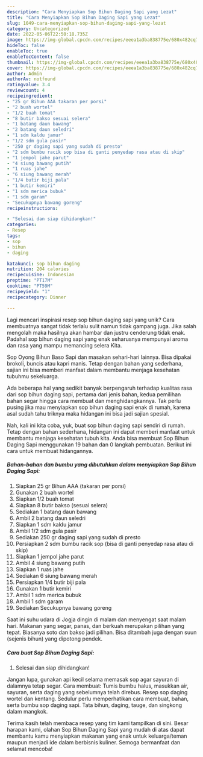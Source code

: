 ```yaml
---
description: "Cara Menyiapkan Sop Bihun Daging Sapi yang Lezat"
title: "Cara Menyiapkan Sop Bihun Daging Sapi yang Lezat"
slug: 1049-cara-menyiapkan-sop-bihun-daging-sapi-yang-lezat
category: Uncategorized
date: 2022-05-06T22:50:18.735Z
image: https://img-global.cpcdn.com/recipes/eeea1a3ba838775e/680x482cq70/sop-bihun-daging-sapi-foto-resep-utama.jpg
hideToc: false
enableToc: true
enableTocContent: false
thumbnail: https://img-global.cpcdn.com/recipes/eeea1a3ba838775e/680x482cq70/sop-bihun-daging-sapi-foto-resep-utama.jpg
cover: https://img-global.cpcdn.com/recipes/eeea1a3ba838775e/680x482cq70/sop-bihun-daging-sapi-foto-resep-utama.jpg
author: Admin
authorAv: notfound
ratingvalue: 3.4
reviewcount: 4
recipeingredient:
- "25 gr Bihun AAA takaran per porsi"
- "2 buah wortel"
- "1/2 buah tomat"
- "8 butir bakso sesuai selera"
- "1 batang daun bawang"
- "2 batang daun seledri"
- "1 sdm kaldu jamur"
- "1/2 sdm gula pasir"
- "250 gr daging sapi yang sudah di presto"
- "2 sdm bumbu racik sop bisa di ganti penyedap rasa atau di skip"
- "1 jempol jahe parut"
- "4 siung bawang putih"
- "1 ruas jahe"
- "6 siung bawang merah"
- "1/4 butir biji pala"
- "1 butir kemiri"
- "1 sdm merica bubuk"
- "1 sdm garam"
- "Secukupnya bawang goreng"
recipeinstructions:

- "Selesai dan siap dihidangkan!"
categories:
- Resep
tags:
- sop
- bihun
- daging

katakunci: sop bihun daging 
nutrition: 204 calories
recipecuisine: Indonesian
preptime: "PT17M"
cooktime: "PT59M"
recipeyield: "1"
recipecategory: Dinner

---
```





Lagi mencari inspirasi resep sop bihun daging sapi yang unik? Cara membuatnya sangat tidak terlalu sulit namun tidak gampang juga. Jika salah mengolah maka hasilnya akan hambar dan justru cenderung tidak enak. Padahal sop bihun daging sapi yang enak seharusnya mempunyai aroma dan rasa yang mampu memancing selera Kita.





Sop Oyong Bihun Baso Sapi dan masakan sehari-hari lainnya. Bisa dipakai brokoli, buncis atau kapri manis. Tetap dengan bahan yang sederhana, sajian ini bisa memberi manfaat dalam membantu menjaga kesehatan tubuhmu sekeluarga.

Ada beberapa hal yang sedikit banyak berpengaruh terhadap kualitas rasa dari sop bihun daging sapi, pertama dari jenis bahan, kedua pemilihan bahan segar hingga cara membuat dan menghidangkannya. Tak perlu pusing jika mau menyiapkan sop bihun daging sapi enak di rumah, karena asal sudah tahu triknya maka hidangan ini bisa jadi sajian spesial.






Nah, kali ini kita coba, yuk, buat sop bihun daging sapi sendiri di rumah. Tetap dengan bahan sederhana, hidangan ini dapat memberi manfaat untuk membantu menjaga kesehatan tubuh kita. Anda bisa membuat Sop Bihun Daging Sapi menggunakan 19 bahan dan 0 langkah pembuatan. Berikut ini cara untuk membuat hidangannya.

<!--inarticleads1-->

##### Bahan-bahan dan bumbu yang dibutuhkan dalam menyiapkan Sop Bihun Daging Sapi:

1. Siapkan 25 gr Bihun AAA (takaran per porsi)
1. Gunakan 2 buah wortel
1. Siapkan 1/2 buah tomat
1. Siapkan 8 butir bakso (sesuai selera)
1. Sediakan 1 batang daun bawang
1. Ambil 2 batang daun seledri
1. Siapkan 1 sdm kaldu jamur
1. Ambil 1/2 sdm gula pasir
1. Sediakan 250 gr daging sapi yang sudah di presto
1. Persiapkan 2 sdm bumbu racik sop (bisa di ganti penyedap rasa atau di skip)
1. Siapkan 1 jempol jahe parut
1. Ambil 4 siung bawang putih
1. Siapkan 1 ruas jahe
1. Sediakan 6 siung bawang merah
1. Persiapkan 1/4 butir biji pala
1. Gunakan 1 butir kemiri
1. Ambil 1 sdm merica bubuk
1. Ambil 1 sdm garam
1. Sediakan Secukupnya bawang goreng


Saat ini suhu udara di Jogja dingin di malam dan menyengat saat malam hari. Makanan yang segar, panas, dan berkuah merupakan pilihan yang tepat. Biasanya soto dan bakso jadi pilihan. Bisa ditambah juga dengan suun (sejenis bihun) yang dipotong pendek. 

<!--inarticleads2-->

##### Cara buat Sop Bihun Daging Sapi:


1. Selesai dan siap dihidangkan!

Jangan lupa, gunakan api kecil selama memasak sop agar sayuran di dalamnya tetap segar. Cara membuat: Tumis bumbu halus, masukkan air, sayuran, serta daging yang sebelumnya telah direbus. Resep sop daging wortel dan kentang. Sedulur perlu memperhatikan cara membuat, bahan, serta bumbu sop daging sapi. Tata bihun, daging, tauge, dan singkong dalam mangkok. 

Terima kasih telah membaca resep yang tim kami tampilkan di sini. Besar harapan kami, olahan Sop Bihun Daging Sapi yang mudah di atas dapat membantu kamu menyiapkan makanan yang enak untuk keluarga/teman maupun menjadi ide dalam berbisnis kuliner. Semoga bermanfaat dan selamat mencoba!
